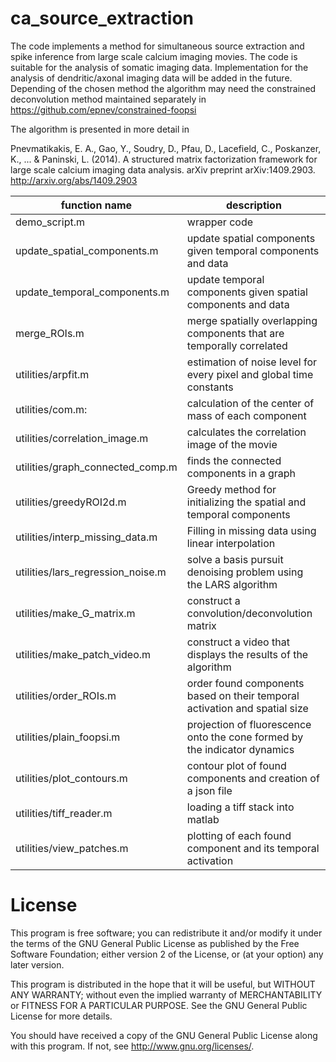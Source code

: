 # ca_source_extraction

The code implements a method for simultaneous source extraction and spike inference from large scale calcium imaging movies. The code is suitable for the analysis of somatic imaging data. Implementation for the analysis of dendritic/axonal imaging data will be added in the future. Depending of the chosen method the algorithm may need the constrained deconvolution method maintained separately in https://github.com/epnev/constrained-foopsi 

The algorithm is presented in more detail in

Pnevmatikakis, E. A., Gao, Y., Soudry, D., Pfau, D., Lacefield, C., Poskanzer, K., ... & Paninski, L. (2014). A structured matrix factorization framework for large scale calcium imaging data analysis. arXiv preprint arXiv:1409.2903. http://arxiv.org/abs/1409.2903

function name                           | description 
----------------------------------------|-----------------------------------
demo_script.m                           | wrapper code <br />
update_spatial_components.m             | update spatial components given temporal components and data <br />
update_temporal_components.m            | update temporal components given spatial components and data <br />
merge_ROIs.m                            | merge spatially overlapping components that are temporally correlated <br />
utilities/arpfit.m                      | estimation of noise level for every pixel and global time constants <br />
utilities/com.m:                        | calculation of the center of mass of each component <br />
utilities/correlation_image.m           | calculates the correlation image of the movie <br />
utilities/graph_connected_comp.m        | finds the connected components in a graph <br />
utilities/greedyROI2d.m                 | Greedy method for initializing the spatial and temporal components <br />
utilities/interp_missing_data.m         | Filling in missing data using linear interpolation <br />
utilities/lars_regression_noise.m       | solve a basis pursuit denoising problem using the LARS algorithm <br />
utilities/make_G_matrix.m               | construct a convolution/deconvolution matrix <br />
utilities/make_patch_video.m            | construct a video that displays the results of the algorithm <br />
utilities/order_ROIs.m                  | order found components based on their temporal activation and spatial size <br />
utilities/plain_foopsi.m                | projection of fluorescence onto the cone formed by the indicator dynamics 
utilities/plot_contours.m               | contour plot of found components and creation of a json file <br />
utilities/tiff_reader.m                 | loading a tiff stack into matlab <br />
utilities/view_patches.m                | plotting of each found component and its temporal activation <br />


License
=======

This program is free software; you can redistribute it and/or
modify it under the terms of the GNU General Public License
as published by the Free Software Foundation; either version 2
of the License, or (at your option) any later version.

This program is distributed in the hope that it will be useful,
but WITHOUT ANY WARRANTY; without even the implied warranty of
MERCHANTABILITY or FITNESS FOR A PARTICULAR PURPOSE.  See the
GNU General Public License for more details.

You should have received a copy of the GNU General Public License
along with this program.  If not, see <http://www.gnu.org/licenses/>.
